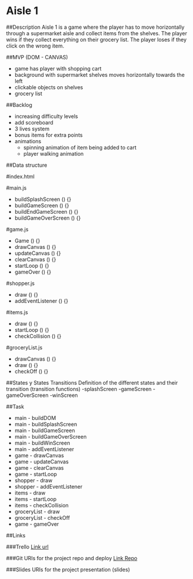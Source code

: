 # Aisle 1

##Description
Aisle 1 is a game where the player has to move horizontally through a supermarket aisle and collect items from the shelves. The player wins if they collect everything on their grocery list. The player loses if they click on the wrong item.

<!---The player passes each level by collecting all the items on their grocery list before reaching the end of the aisle. Each game, the player has 3 lives. Lives will be taken away each time the player clicks on a wrong item. The game is over after the player has no more lives.-->

##MVP (DOM - CANVAS)
- game has player with shopping cart
- background with supermarket shelves moves horizontally towards the left
- clickable objects on shelves
- grocery list

##Backlog
- increasing difficulty levels
- add scoreboard
- 3 lives system
- bonus items for extra points
- animations
    - spinning animation of item being added to cart
    - player walking animation

##Data structure

#index.html

#main.js
- buildSplashScreen () {}
- buildGameScreen () {}
- buildEndGameScreen () {}
- buildGameOverScreen () {}

#game.js
- Game () {}
- drawCanvas () {}
- updateCanvas () {}
- clearCanvas () {}
- startLoop () {}
- gameOver () {}

#shopper.js
- draw () {}
- addEventListener () {}

#items.js
- draw () {}
- startLoop () {}
- checkCollision () {}

#groceryList.js
- drawCanvas () {}
- draw () {}
- checkOff () {}

##States y States Transitions
Definition of the different states and their transition (transition functions)
-splashScreen
-gameScreen
-gameOverScreen
-winScreen

##Task
- main - buildDOM
- main - buildSplashScreen
- main - buildGameScreen
- main - buildGameOverScreen
- main - buildWinScreen
- main - addEventListener
- game - drawCanvas
- game - updateCanvas
- game - clearCanvas
- game - startLoop
- shopper - draw
- shopper - addEventListener
- items - draw
- items - startLoop
- items - checkCollision
- groceryList - draw
- groceryList - checkOff
- game - gameOver

##Links

###Trello
[Link url](https://trello.com/b/Sq0xQB4e/aisle-1)

###Git
URIs for the project repo and deploy
[Link Repo](https://github.com/michelleytlock/aisle-1)

###Slides
URIs for the project presentation (slides)